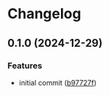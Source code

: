 # Changelog

## 0.1.0 (2024-12-29)


### Features

* initial commit ([b97727f](https://github.com/matthisholleville/ava/commit/b97727f43d3532b8e4da5f2bf8b287569fd302c7))
